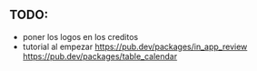 ## TODO:

- poner los logos en los creditos
- tutorial al empezar
https://pub.dev/packages/in_app_review
https://pub.dev/packages/table_calendar